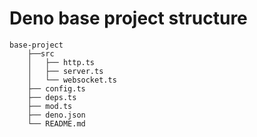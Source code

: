 # Deno base project structure
~~~~
base-project
    ├──src 
    │   ├── http.ts
    │   ├── server.ts
    │   └── websocket.ts
    ├── config.ts
    ├── deps.ts
    ├── mod.ts
    ├── deno.json
    └── README.md
~~~~